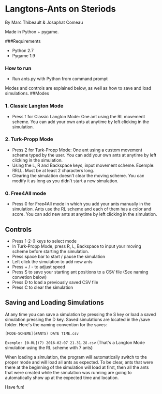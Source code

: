 # Langtons-Ants on Steriods
By Marc Thibeault & Josaphat Comeau

Made in Python + pygame. 

###Requirements
* Python 2.7
* Pygame 1.9

### How to run
* Run ants.py with Python from command prompt

Modes and controls are explained below, as well as how to save and load simulations.
##Modes
### 1. Classic Langton Mode
* Press 1 for Classic Langton Mode: One ant using the RL movement scheme. You can add your own ants at anytime by left clicking in the simulation. 

### 2. Turk-Propp Mode
* Press 2 for Turk-Propp Mode: One ant using a custom movement scheme typed by the user. You can add your own ants at anytime by left clicking in the simulation. 
* Using the L, R and Backspace  keys, input movement scheme. Exemple: RRLL. Must be at least 2 characters long.
* Clearing the simulation doesn't clear the moving scheme. You can modify it as long as you didn't start a new simulation. 

### 0. Free4All mode
* Press 0 for Free4All mode in which you add your ants manually in the simulation. Ants use the RL scheme and each of them has a color and score. You can add new ants at anytime by left clicking in the simulation. 
 
 ## Controls
* Press 1-2-0 keys to select mode
* In Turk-Propp Mode, press R, L, Backspace to input your moving scheme before starting the simulation. 
* Press space bar to start / pause the simulation
* Left click the simulation to add new ants
* Press + / - to adjust speed
* Press S to save your starting ant positions to a CSV file (See naming convetion below)
* Press D to load a previously saved CSV file
* Press C to clear the simulation

## Saving and Loading Simulations
At any time you can save a simulation by pressing the S key or load a saved simulation pressing the D key. Saved simulations are located in the /save folder. Here's the naming convention for the saves:

`[MODE-SCHEME](#ANTS) DATE TIME.csv`

`Exemple: [0-RL](7) 2016-02-07 21.31.28.csv` (That's a Langton Mode simulation using the RL scheme with 7 ants)

When loading a simulation, the program will automatically switch to the proper mode and will load all ants as expected. To be clear, ants that were there at the beginning of the simulation will load at first, then all the ants that were created while the simulation was running are going to automatically show up at the expected time and location. 

Have fun! 
